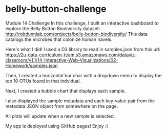 # belly-button-challenge
Module 14 Challenge
In this challenge, I built an interactive dashboard to explore the Belly Button Biodiversity dataset: http://robdunnlab.com/projects/belly-button-biodiversity/
This data catalogs the microbes that colonize human navels. 

Here's what I did! I used a D3 library to read in samples.json from this url: https://2u-data-curriculum-team.s3.amazonaws.com/dataviz-classroom/v1.1/14-Interactive-Web-Visualizations/02-Homework/samples.json

Then, I created a horizontal bar char with a dropdown menu to display the top 10 OTUs found in that indvidual. 

Next, I created a bubble chart that displays each sample. 

I also displayed the sample metadata and each key-value pair from the metadata JSON object from somewhere on the page. 

All plots will update when a new sample is selected. 

My app is deployed using GitHub pages! Enjoy :) 